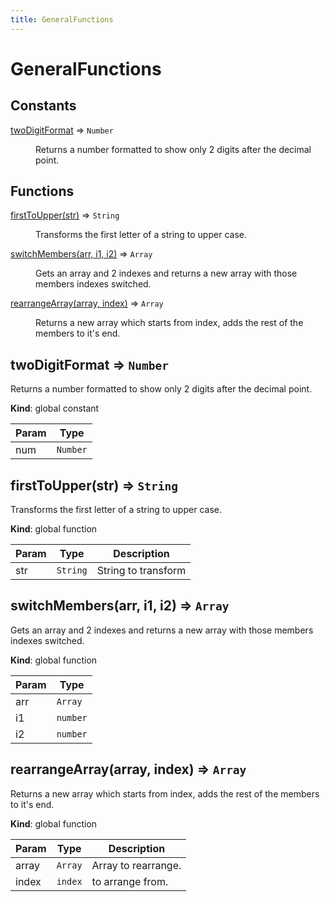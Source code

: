 ```yaml
---
title: GeneralFunctions
---
```


# GeneralFunctions

## Constants

<dl>
<dt><a href="#twoDigitFormat">twoDigitFormat</a> ⇒ <code>Number</code></dt>
<dd><p>Returns a number formatted to show only 2 digits after the decimal point.</p>
</dd>
</dl>

## Functions

<dl>
<dt><a href="#firstToUpper">firstToUpper(str)</a> ⇒ <code>String</code></dt>
<dd><p>Transforms the first letter of a string to upper case.</p>
</dd>
<dt><a href="#switchMembers">switchMembers(arr, i1, i2)</a> ⇒ <code>Array</code></dt>
<dd><p>Gets an array and 2 indexes and returns a new array with those members indexes switched.</p>
</dd>
<dt><a href="#rearrangeArray">rearrangeArray(array, index)</a> ⇒ <code>Array</code></dt>
<dd><p>Returns a new array which starts from index, adds the rest of the members to it&#39;s end.</p>
</dd>
</dl>

<a name="twoDigitFormat"></a>

## twoDigitFormat ⇒ <code>Number</code>
Returns a number formatted to show only 2 digits after the decimal point.

**Kind**: global constant  

| Param | Type |
| --- | --- |
| num | <code>Number</code> | 

<a name="firstToUpper"></a>

## firstToUpper(str) ⇒ <code>String</code>
Transforms the first letter of a string to upper case.

**Kind**: global function  

| Param | Type | Description |
| --- | --- | --- |
| str | <code>String</code> | String to transform |

<a name="switchMembers"></a>

## switchMembers(arr, i1, i2) ⇒ <code>Array</code>
Gets an array and 2 indexes and returns a new array with those members indexes switched.

**Kind**: global function  

| Param | Type |
| --- | --- |
| arr | <code>Array</code> | 
| i1 | <code>number</code> | 
| i2 | <code>number</code> | 

<a name="rearrangeArray"></a>

## rearrangeArray(array, index) ⇒ <code>Array</code>
Returns a new array which starts from index, adds the rest of the members to it's end.

**Kind**: global function  

| Param | Type | Description |
| --- | --- | --- |
| array | <code>Array</code> | Array to rearrange. |
| index | <code>index</code> | to arrange from. |

